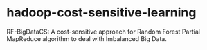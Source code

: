 # hadoop-cost-sensitive-learning
RF-BigDataCS: A cost-sensitive approach for Random Forest Partial MapReduce algorithm to deal with Imbalanced Big Data.
